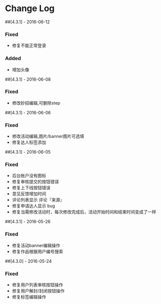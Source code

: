 # Change Log

##[4.3.1] - 2016-06-12
### Fixed
- 修复不能正常登录

### Added
- 增加头像

##[4.3.1] - 2016-06-08
### Fixed
- 修改妙招编辑,可删除step

##[4.3.1] - 2016-06-06
### Fixed
- 修改活动编辑,图片/banner图片可选填
- 修复达人标签添加

##[4.3.1] - 2016-06-05
### Fixed
- 后台账户没有图标
- 修复审核提交的按钮错误
- 修复上下线按钮错误
- 意见反馈增加时间
- 评论列表显示 评论『来源』
- 修复申请达人显示 bug
- 修复当需修改活动时，每次修改完成后，活动开始时间和结束时间变成了一样

##[4.3.1] - 2016-05-26
### Fixed
- 修复活动banner编辑操作
- 修复作品根据用户编号搜索

##[4.3.0] - 2016-05-24
### Fixed
- 修复用户列表审核按钮操作
- 修复用户解封/封闭按钮操作
- 修复标签编辑操作

